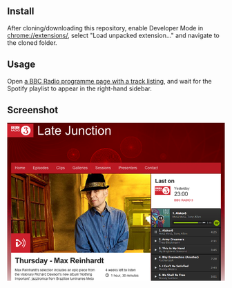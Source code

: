 ## Install

After cloning/downloading this repository, enable Developer Mode in [chrome://extensions/](chrome://extensions/), select "Load unpacked extension…" and navigate to the cloned folder.

## Usage

Open [a BBC Radio programme page with a track listing](http://www.bbc.co.uk/programmes/b068zczr), and wait for the Spotify playlist to appear in the right-hand sidebar.

## Screenshot

![Screenshot](screenshot.png)
